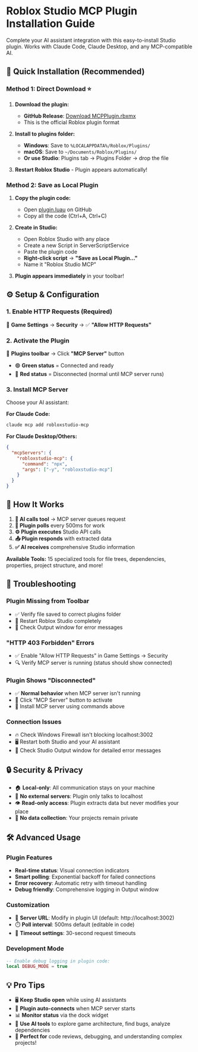 # Roblox Studio MCP Plugin Installation Guide

Complete your AI assistant integration with this easy-to-install Studio plugin. Works with Claude Code, Claude Desktop, and any MCP-compatible AI.

## 🚀 Quick Installation (Recommended)

### **Method 1: Direct Download** ⭐
1. **Download the plugin:**
   - **GitHub Release**: [Download MCPPlugin.rbxmx](https://github.com/boshyxd/robloxstudio-mcp/releases/latest/download/MCPPlugin.rbxmx)
   - This is the official Roblox plugin format

2. **Install to plugins folder:**
   - **Windows**: Save to `%LOCALAPPDATA%/Roblox/Plugins/`
   - **macOS**: Save to `~/Documents/Roblox/Plugins/`
   - **Or use Studio**: Plugins tab → Plugins Folder → drop the file

3. **Restart Roblox Studio** - Plugin appears automatically!

### **Method 2: Save as Local Plugin**
1. **Copy the plugin code:**
   - Open [plugin.luau](https://github.com/boshyxd/robloxstudio-mcp/blob/main/studio-plugin/plugin.luau) on GitHub
   - Copy all the code (Ctrl+A, Ctrl+C)

2. **Create in Studio:**
   - Open Roblox Studio with any place
   - Create a new Script in ServerScriptService  
   - Paste the plugin code
   - **Right-click script** → **"Save as Local Plugin..."**
   - Name it "Roblox Studio MCP"

3. **Plugin appears immediately** in your toolbar!

## ⚙️ Setup & Configuration

### **1. Enable HTTP Requests (Required)**
🔐 **Game Settings** → **Security** → ✅ **"Allow HTTP Requests"**

### **2. Activate the Plugin**
🔘 **Plugins toolbar** → Click **"MCP Server"** button
- 🟢 **Green status** = Connected and ready
- 🔴 **Red status** = Disconnected (normal until MCP server runs)

### **3. Install MCP Server** 
Choose your AI assistant:

**For Claude Code:**
```bash
claude mcp add robloxstudio-mcp
```

**For Claude Desktop/Others:**
```json
{
  "mcpServers": {
    "robloxstudio-mcp": {
      "command": "npx",
      "args": ["-y", "robloxstudio-mcp"]
    }
  }
}
```

## 🎯 How It Works

1. **🤖 AI calls tool** → MCP server queues request
2. **🔄 Plugin polls** every 500ms for work
3. **⚙️ Plugin executes** Studio API calls  
4. **📤 Plugin responds** with extracted data
5. **✅ AI receives** comprehensive Studio information

**Available Tools:** 15 specialized tools for file trees, dependencies, properties, project structure, and more!

## 🔧 Troubleshooting

### **Plugin Missing from Toolbar**
- ✅ Verify file saved to correct plugins folder
- 🔄 Restart Roblox Studio completely
- 📝 Check Output window for error messages

### **"HTTP 403 Forbidden" Errors**  
- ✅ Enable "Allow HTTP Requests" in Game Settings → Security
- 🔍 Verify MCP server is running (status should show connected)

### **Plugin Shows "Disconnected"**
- ✅ **Normal behavior** when MCP server isn't running
- 🔘 Click "MCP Server" button to activate
- 📡 Install MCP server using commands above

### **Connection Issues**
- 🔥 Check Windows Firewall isn't blocking localhost:3002
- 🖥️ Restart both Studio and your AI assistant
- 📝 Check Studio Output window for detailed error messages

## 🔒 Security & Privacy

- 🏠 **Local-only**: All communication stays on your machine
- 🚫 **No external servers**: Plugin only talks to localhost
- 👁️ **Read-only access**: Plugin extracts data but never modifies your place
- 🔐 **No data collection**: Your projects remain private

## 🛠️ Advanced Usage

### **Plugin Features**
- **Real-time status**: Visual connection indicators
- **Smart polling**: Exponential backoff for failed connections  
- **Error recovery**: Automatic retry with timeout handling
- **Debug friendly**: Comprehensive logging in Output window

### **Customization**
- 📝 **Server URL**: Modify in plugin UI (default: http://localhost:3002)
- ⏱️ **Poll interval**: 500ms default (editable in code)
- 🔧 **Timeout settings**: 30-second request timeouts

### **Development Mode**
```lua
-- Enable debug logging in plugin code:
local DEBUG_MODE = true
```

## 💡 Pro Tips

- 🖥️ **Keep Studio open** while using AI assistants
- 🔄 **Plugin auto-connects** when MCP server starts
- 📊 **Monitor status** via the dock widget
- 🎯 **Use AI tools** to explore game architecture, find bugs, analyze dependencies
- 🚀 **Perfect for** code reviews, debugging, and understanding complex projects!